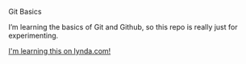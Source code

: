 Git Basics

I’m learning the basics of Git and Github, so this repo is really just for experimenting.

[I'm learning this on lynda.com!](https://lynda.com)
